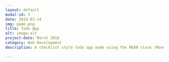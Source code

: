 ```yaml
---
layout: default
modal-id: 5
date: 2018-03-14
img: game.png
title: Todo App
alt: image-alt
project-date: March 2018
category: Web Development
description: A checklist style todo app made using the MEAN stack (MongoDb Express AngularJs Node). The tasks sync seamlessly across multiple instances of the application<br> Check it out here <a href="https://todo0.herokuapp.com/"> Todo App!</a>.<br> <div>Icons made by <a href="http://www.freepik.com" title="Freepik">Freepik</a> from <a href="https://www.flaticon.com/" title="Flaticon">www.flaticon.com</a> is licensed by <a href="http://creativecommons.org/licenses/by/3.0/" title="Creative Commons BY 3.0" target="_blank">CC 3.0 BY</a></div> 

---
```

